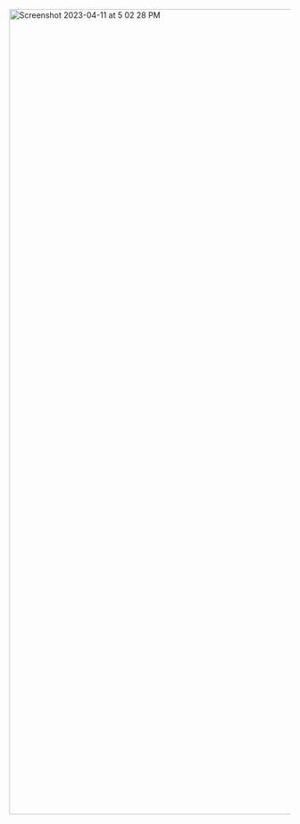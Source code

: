 
<img width="1440" alt="Screenshot 2023-04-11 at 5 02 28 PM" src="https://user-images.githubusercontent.com/98509088/231151625-906bf19f-5cfa-452c-a16e-0c84b24a8f76.png">
